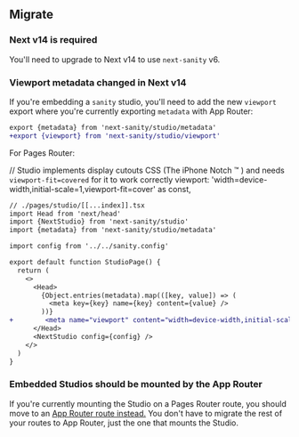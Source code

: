 ## Migrate

### Next v14 is required

You'll need to upgrade to Next v14 to use `next-sanity` v6.

### Viewport metadata changed in Next v14

If you're embedding a `sanity` studio, you'll need to add the new `viewport` export where you're currently exporting `metadata` with App Router:

```diff
export {metadata} from 'next-sanity/studio/metadata'
+export {viewport} from 'next-sanity/studio/viewport'
```

For Pages Router:

// Studio implements display cutouts CSS (The iPhone Notch ™ ) and needs `viewport-fit=covered` for it to work correctly
viewport: 'width=device-width,initial-scale=1,viewport-fit=cover' as const,

```diff
// ./pages/studio/[[...index]].tsx
import Head from 'next/head'
import {NextStudio} from 'next-sanity/studio'
import {metadata} from 'next-sanity/studio/metadata'

import config from '../../sanity.config'

export default function StudioPage() {
  return (
    <>
      <Head>
        {Object.entries(metadata).map(([key, value]) => (
          <meta key={key} name={key} content={value} />
        ))}
+        <meta name="viewport" content="width=device-width,initial-scale=1,viewport-fit=cover">
      </Head>
      <NextStudio config={config} />
    </>
  )
}
```

### Embedded Studios should be mounted by the App Router

If you're currently mounting the Studio on a Pages Router route, you should move to an [App Router route instead.](https://github.com/sanity-io/next-sanity?tab=readme-ov-file#studio-route-with-app-router)
You don't have to migrate the rest of your routes to App Router, just the one that mounts the Studio.
